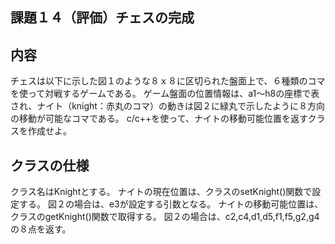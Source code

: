 ## 課題１４（評価）チェスの完成

## 内容
チェスは以下に示した図１のような８ｘ８に区切られた盤面上で、６種類のコマを使って対戦するゲームである。
ゲーム盤面の位置情報は、a1〜h8の座標で表され、ナイト（knight：赤丸のコマ）の動きは図２に緑丸で示したように８方向の移動が可能なコマである。
c/c++を使って、ナイトの移動可能位置を返すクラスを作成せよ。

## クラスの仕様
クラス名はKnightとする。
ナイトの現在位置は、クラスのsetKnight()関数で設定する。
図２の場合は、e3が設定する引数となる。
ナイトの移動可能位置は、クラスのgetKnight()関数で取得する。
図２の場合は、c2,c4,d1,d5,f1,f5,g2,g4の８点を返す。
